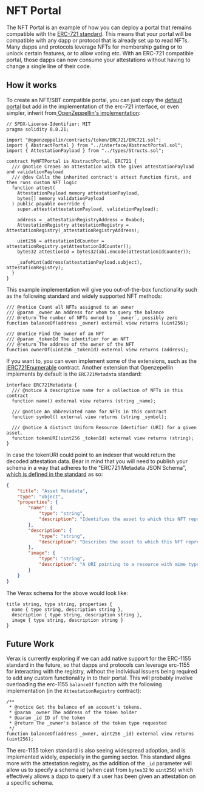 # NFT Portal

The NFT Portal is an example of how you can deploy a portal that remains compatible with the [ERC-721 standard](https://eips.ethereum.org/EIPS/eip-721).  This means that your portal will be compatible with any dapp or protocol that is already set up to read NFTs.  Many dapps and protocols leverage NFTs for membership gating or to unlock certain features, or to allow voting etc.  With an ERC-721 compatible portal, those dapps can now consume your attestations without having to change a single line of their code.

## How it works

To create an NFT/SBT compatible portal, you can just copy the [default portal](https://github.com/Consensys/linea-attestation-registry/blob/dev/src/portal/DefaultPortal.sol) but add in the implementation of the erc-721 interface, or even simpler, inherit from[ OpenZeppellin's implementation](https://github.com/OpenZeppelin/openzeppelin-contracts/blob/v4.9.3/contracts/token/ERC721/ERC721.sol):

```solidity
// SPDX-License-Identifier: MIT
pragma solidity 0.8.21;

import "@openzeppelin/contracts/token/ERC721/ERC721.sol";
import { AbstractPortal } from "../interface/AbstractPortal.sol";
import { AttestationPayload } from "../types/Structs.sol";

contract MyNFTPortal is AbstractPortal, ERC721 {
  /// @notice Creaes an attestation with the given attestationPayload and validationPayload
  /// @dev Calls the inherited contract's attest function first, and then runs custom NFT logic
  function attest(
    AttestationPayload memory attestationPayload,
    bytes[] memory validationPayload
  ) public payable override {
    super.attest(attestationPayload, validationPayload);
      
    address = _attestationRegistryAddress = 0xabcd;
    AttestationRegistry attestationRegistry = AttestationRegistry(_attestationRegistryAddress);
    
    uint256 = attestationIdCounter = attestationRegistry.getAttestationIdCounter();
    bytes32 attestionId = bytes32(abi.encode(attestationIdCounter));
    
    _safeMint(address(attestationPayload.subject), attestationRegistry);
  }
}
```

This example implementation will give you out-of-the-box functionality such as the following standard and widely supported NFT methods:

```solidity
/// @notice Count all NFTs assigned to an owner
/// @param _owner An address for whom to query the balance
/// @return The number of NFTs owned by `_owner`, possibly zero
function balanceOf(address _owner) external view returns (uint256);

/// @notice Find the owner of an NFT
/// @param _tokenId The identifier for an NFT
/// @return The address of the owner of the NFT
function ownerOf(uint256 _tokenId) external view returns (address);
```

If you want to, you can even implement some of the extensions, such as the [IERC721Enumerable](https://github.com/OpenZeppelin/openzeppelin-contracts/blob/v4.9.3/contracts/token/ERC721/extensions/IERC721Enumerable.sol) contract.  Another extension that Openzepellin implements by default is the `ERC721Metadata` standard:

```solidity
interface ERC721Metadata {
  /// @notice A descriptive name for a collection of NFTs in this contract
  function name() external view returns (string _name);

  /// @notice An abbreviated name for NFTs in this contract
  function symbol() external view returns (string _symbol);

  /// @notice A distinct Uniform Resource Identifier (URI) for a given asset.
  function tokenURI(uint256 _tokenId) external view returns (string);
}
```

In case the tokenURI could point to an indexer that would return the decoded attestation data.  Bear in mind that you will need to publish your schema in a way that adheres to the "ERC721 Metadata JSON Schema", [which is defined in the standard](https://eips.ethereum.org/EIPS/eip-721) as so:

```json
{
    "title": "Asset Metadata",
    "type": "object",
    "properties": {
        "name": {
            "type": "string",
            "description": "Identifies the asset to which this NFT represents"
        },
        "description": {
            "type": "string",
            "description": "Describes the asset to which this NFT represents"
        },
        "image": {
            "type": "string",
            "description": "A URI pointing to a resource with mime type image/* representing the asset to which this NFT represents. Consider making any images at a width between 320 and 1080 pixels and aspect ratio between 1.91:1 and 4:5 inclusive."
        }
    }
}
```

The Verax schema for the above would look like:

```
title string, type string, properties {
  name { type string, description string },
  description { type string, description string },
  image { type string, description string }
}
```

## Future Work

Verax is currently exploring if we can add native support for the ERC-1155 standard in the future, so that dapps and protocols can leverage erc-1155 for interacting with the registry, without the individual issuers being required to add any custom functionality in to their portal.  This will probably involve overloading the erc-1155 `balanceOf` function with the following implementation (in the `AttestationRegistry` contract):

```solidity
/**
 * @notice Get the balance of an account's tokens.
 * @param _owner The address of the token holder
 * @param _id ID of the token
 * @return The _owner's balance of the token type requested
 */
function balanceOf(address _owner, uint256 _id) external view returns (uint256);
```

The erc-1155 token standard is also seeing widespread adoption, and is implemented widely, especially in the gaming sector. This standard aligns more with the attestation registry, as the addition of the `_id` parameter will allow us to specify a schema id (when cast from `bytes32` to `uint256`) which effectively allows a dapp to query if a user has been given an attestation on a specific schema.
